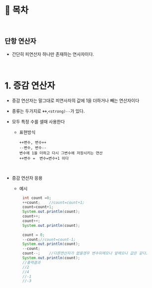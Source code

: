 # 🔖 목차


<br/>

## 단항 연산자
- 간단히 피연산자 하나만 존재하는 연사자이다.

<br/>


# 1. 증감 연산자
- 증감 연산자는 말그대로 피연사자의 값에 1을 더하거나 빼는 연산자이다
- 종류는 두가지로 <code><strong>++</code></strong>,<code><strong)--</code></storng>가 있다.
- 모두 특정 수를 셀때 사용한다

  - 표현방식

  		++변수, 변수++
  		--변수, 변수--
  		변수에 1을 더하고 다시 그변수에 저장시키는 연산
  		++변수 =  변수=변수+1 이다
		
<br/>
		
- 증감 연산자 응용

	- 예시


```java
		int count =0;
		++count;	//count=count+1;
		count=count+1;
		System.out.println(count);
		count++;
		count++;
		System.out.println(count);
		
		count = 0;
		--count;//count=count-1;
		System.out.println(count);
		--count;
		count--;	//다른연산자가 없을경우 변수뒤에오나 앞에오나 값은 같다.
		System.out.println(count);
		//출력결과
		//2
		//4
		//-1
		//-3
```
<br/>


